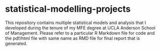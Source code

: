 # statistical-modelling-projects
This repository contains multiple statistical models and analysis that I developed during the tenure of my MFE degree at UCLA Anderson School of Management. Please refer to a particular R Markdown file for code and the pdf/html file with same name as RMD file for final report that is generated. 
